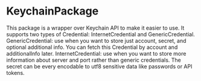 # KeychainPackage

This package is a wrapper over Keychain API to make it easier to use.
It supports two types of Credential: InternetCredential and GenericCredential.
GenericCredential: use when you want to store just account, secret, and optional additional info. You can fetch this Credential by account and additionalInfo later.
InternetCredential: use when you want to store more information about server and port rather than generic credentials.
The secret can be every encodable to utf8 sensitive data like passwords or API tokens.

